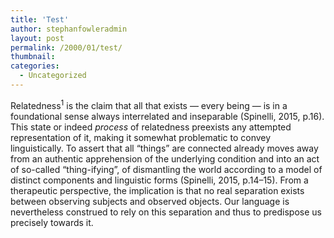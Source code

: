 ```yaml
---
title: 'Test'
author: stephanfowleradmin
layout: post
permalink: /2000/01/test/
thumbnail: 
categories:
  - Uncategorized
---
```


<p>Relatedness<sup>1</sup> is the claim that all that exists — every being — is in a foundational sense always interrelated and inseparable (Spinelli, 2015, p.16). This state or indeed <em class="ri">process</em> of relatedness preexists any attempted representation of it, making it somewhat problematic to convey linguistically. To assert that all “things” are connected already moves away from an authentic apprehension of the underlying condition and into an act of so-called “thing-ifying”, of dismantling the world according to a model of distinct components and linguistic forms (Spinelli, 2015, p.14–15). From a therapeutic perspective, the implication is that no real separation exists between observing subjects and observed objects. Our language is nevertheless construed to rely on this separation and thus to predispose us precisely towards it.</p>

